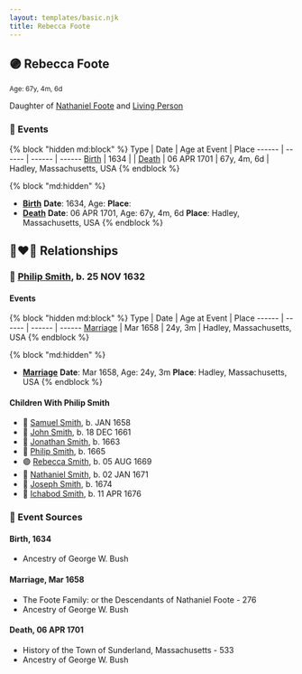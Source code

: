 ```yaml
---
layout: templates/basic.njk
title: Rebecca Foote
---
```

## 🟣 Rebecca Foote
<small>Age: 67y, 4m, 6d</small>

Daughter of [Nathaniel Foote](/people/6/64098820) and [Living Person](/people/7/77201280)

### 📆 Events

{% block "hidden md:block" %}
Type | Date | Age at Event | Place
------ | ------ | ------ | ------
[Birth](#event-event-3) | 1634 |  |
[Death](#event-event-4) | 06 APR 1701 | 67y, 4m, 6d | Hadley, Massachusetts, USA
{% endblock %}

{% block "md:hidden" %}
- **[Birth](#event-event-3)**
**Date**: 1634, Age:
**Place**:
- **[Death](#event-event-4)**
**Date**: 06 APR 1701, Age: 67y, 4m, 6d
**Place**: Hadley, Massachusetts, USA
{% endblock %}

## 👩‍❤️‍👨 Relationships

### 🔵 [Philip Smith](/people/6/61981014), b. 25 NOV 1632

#### Events

{% block "hidden md:block" %}
Type | Date | Age at Event | Place
------ | ------ | ------ | ------
[Marriage](#event-family-0-event-0) | Mar 1658 | 24y, 3m | Hadley, Massachusetts, USA
{% endblock %}

{% block "md:hidden" %}
- **[Marriage](#event-family-0-event-0)**
**Date**: Mar 1658, Age: 24y, 3m
**Place**: Hadley, Massachusetts, USA
{% endblock %}

#### Children With Philip Smith
* 🔵 [Samuel Smith](/people/8/82805494), b. JAN 1658
* 🔵 [John Smith](/people/3/36040590), b. 18 DEC 1661
* 🔵 [Jonathan Smith](/people/8/86610734), b. 1663
* 🔵 [Philip Smith](/people/4/43477914), b. 1665
* 🟣 [Rebecca Smith](/people/7/76162584), b. 05 AUG 1669
* 🔵 [Nathaniel Smith](/people/8/82150350), b. 02 JAN 1671
* 🔵 [Joseph Smith](/people/4/405860), b. 1674
* 🔵 [Ichabod Smith](/people/3/31008221), b. 11 APR 1676
### 📰 Event Sources

#### <a id="event-event-3"></a> Birth, 1634
* Ancestry of George W. Bush

#### <a id="event-family-0-event-0"></a> Marriage, Mar 1658
* The Foote Family: or the Descendants of Nathaniel Foote  - 276
* Ancestry of George W. Bush
#### <a id="event-event-4"></a> Death, 06 APR 1701
* History of the Town of Sunderland, Massachusetts  - 533
* Ancestry of George W. Bush
